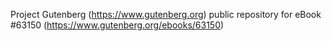 Project Gutenberg (https://www.gutenberg.org) public repository for
eBook #63150 (https://www.gutenberg.org/ebooks/63150)
